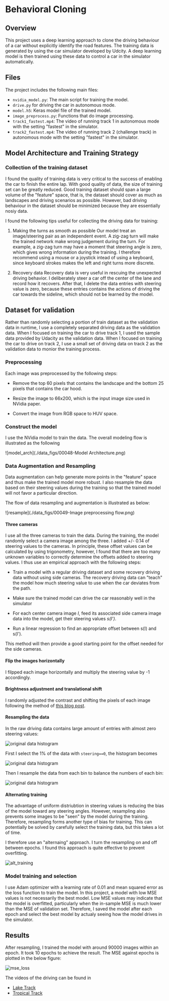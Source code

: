 # Behavioral Cloning

## Overview

This project uses a deep learning approach to clone the driving behaviour of a car without explicitly identify the road features. The training data is generated by using the car simulator developed by Udcity. A deep learning model is then trained using these data to control a car in the simulator automatically.

## Files

The project includes the following main files:

- ```nvidia_model.py```: The main script for training the model.
- ```drive.py``` for driving the car in autonomous mode.
- ```model.h5```: Keras model file of the trained model.
- ```image_preprocess.py```: Functions that do image processing.
- ```track1_fastest.mp4```: The video of running track 1 in autonomous mode with the setting "fastest" in the simulator.
- ```track2_fastest.mp4```: The video of running track 2 (challenge track) in autonomous mode with the setting "fastest" in the simulator.

## Model Architecture and Training Strategy

### Collection of the training dataset

I found the quality of training data is very critical to the success of enabling the car to finish the entire lap. With good quality of data, the size of training set can be greatly reduced.
Good training dataset should span a large volume of the "feature" space, that is, the dataset should cover as much as landscapes and driving scenarios as possible. However, bad driving behaviour in the dataset should be minimized because they are essentially nosiy data.

I found the following tips useful for collecting the driving data for training:

1. Making the turns as smooth as possible
Our model treat an image/steering pair as an independent event. A zig-zag turn will make the trained network make wrong judgement during the turn. For example, a zig-zag turn may have a moment that steering angle is zero, which gives wrong information during the training. I therefore recommend using a mouse or a joystick intead of using a keyboard, since keyboard strokes makes the left and right turns more discrete.

2. Recovery data
Recovery data is very useful in rescuing the unexpected driving behavior. I deliberately steer a car off the center of the lane and record how it recovers. After that, I delete the data entries with steering value is zero, because these entries contains the actions of driving the car towards the sideline, which should not be learned by the model.

## Dataset for validation

Rather than randomly selecting a portion of train dataset as the validation data in runtime, I use a completely separated driving data as the validation data. When I focused on training the car to drive track 1, I used the sample data provided by Udacity as the validation data. When I focused on training the car to drive on track 2, I use a small set of driving data on track 2 as the validation data to monior the training process.

### Preprocessing
Each image was preprocessed by the following steps:

- Remove the top 60 pixels that contains the landscape and the bottom 25 pixels that contains the car hood.

- Resize the image to 66x200, which is the input image size used in NVidia paper.

- Convert the image from RGB space to HUV space.

### Construct the model
I use the NVidia model to train the data.
The overall modeling flow is illustrated as the following

![model_arch](./data_figs/00048-Model Architecture.png)


### Data Augmentation and Resampling

Data augmentation can help generate more points in the "feature" space and thus make the trained model more robust. I also resample the data based on their steering values during the training so that the trained model will not favor a particular direction. 

The flow of data resampling and augmentation is illustrated as below:

![resample](./data_figs/00049-Image preprocessing flow.png)

#### Three cameras
I use all the three cameras to train the data. During the training, the model randomly select a camera image among the three. I added +/- 0.14 of steering values to the cameras. In principle, these offset values can be calculated by using trigonometry, however, I found that there are too many unknown variables to correctly determine the offsets added to steering values. I thus use an empirical approach with the following steps:

- Train a model with a regular driving dataset and some recovery driving data without using side cameras. The recovery driving data can "teach" the model how much steering value to use when the car deviates from the path.

- Make sure the trained model can drive the car reasonably well in the simulator

- For each center camera image _I_, feed its associated side camera image data into the model, get their steering values _s(I')_.

- Run a linear regression to find an appropriate offset between s(I) and s(I').

This method will then provide a good starting point for the offset needed for the side cameras.


#### Flip the images horizontally
I filpped each image horizontally and multiply the steering value by -1 accordingly.


#### Brightness adjustment and translational shift
I randomly adjusted the contrast and shifting the pixels of each image following the method of [this blog post](https://chatbotslife.com/using-augmentation-to-mimic-human-driving-496b569760a9#.uug7vtl7i).


#### Resampling the data
In the raw driving data contains large amount of entries with almost zero steering values:

![original data histogram](./data_figs/hist_raw.png)

First I select the 1% of the data with ```steering==0```, the histogram becomes

![original data histogram](./data_figs/hist_1st_pass.png)

Then I resample the data from each bin to balance the numbers of each bin:

![original data histogram](./data_figs/hist_uniform.png)

#### Alternating training
The advantage of uniform distriubtion in steering values is reducing the bias of the model toward any steering angles. However, resampling also prevents some images to be "seen" by the model during the training. Therefore, resampling forms another type of bias for training. This can potentially be solved by carefully select the training data, but this takes a lot of time.

I therefore use an "alternaing" approach. I turn the resampling on and off between epochs. I found this approach is quite effective to prevent overfitting.

![alt_training](./data_figs/alternaing_training.png)

### Model training and selection

I use Adam optimizer with a learning rate of 0.01 and mean squared error as the loss function to train the model. In this project, a model with low MSE values is not necessarily the best model. Low MSE values may indicate that the model is overfitted, particularly when the in-sample MSE is much lower than the MSE of validation set.
Therefore, I saved the model after each epoch and select the best model by actualy seeing how the model drives in the simulator.

## Results

After resampling, I trained the model with around 90000 images within an epoch. It took 10 epochs to achieve the result. The MSE against epochs is plotted in the below figure:

![mse_loss](./data_figs/mse_loss.png)

The videos of the driving can be found in

- [Lake Track](https://youtu.be/jZ_XtO-EU-Q)
- [Tropical Track](https://youtu.be/OyS8siF0Mpk)
